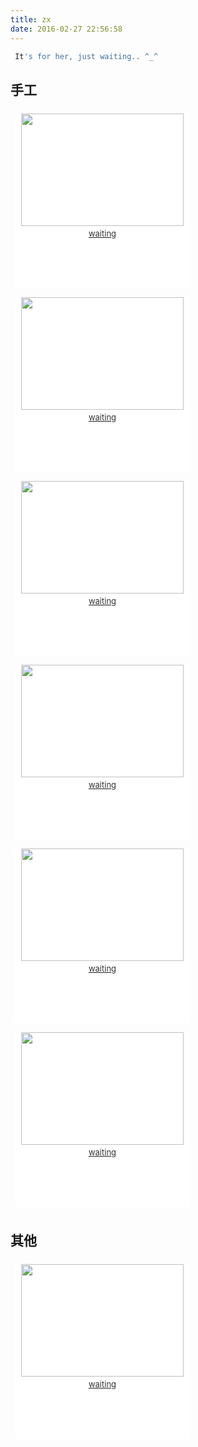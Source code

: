 ```yaml
---
title: zx
date: 2016-02-27 22:56:58
---
```


``` javascript
 It's for her, just waiting.. ^_^
```


## 手工
<div class="container-box">
	<span class="gallery-item">
		<img src="http://7xlak7.com1.z0.glb.clouddn.com/blog%2Fimages%2Fall%2Fwaitingforadd.jpg">
        <a href="http://wucan.cc/zx"><p>waiting</p></a>
	</span>
	<span class="gallery-item">
		<img src="http://7xlak7.com1.z0.glb.clouddn.com/blog%2Fimages%2Fall%2Fwaitingforadd.jpg">
        <a href="http://wucan.cc/zx"><p>waiting</p></a>
	</span>
	<span class="gallery-item">
		<img src="http://7xlak7.com1.z0.glb.clouddn.com/blog%2Fimages%2Fall%2Fwaitingforadd.jpg">
        <a href="http://wucan.cc/zx"><p>waiting</p></a>
	</span>
	<span class="gallery-item">
		<img src="http://7xlak7.com1.z0.glb.clouddn.com/blog%2Fimages%2Fall%2Fwaitingforadd.jpg">
        <a href="http://wucan.cc/zx"><p>waiting</p></a>
	</span>
	<span class="gallery-item">
		<img src="http://7xlak7.com1.z0.glb.clouddn.com/blog%2Fimages%2Fall%2Fwaitingforadd.jpg">
        <a href="http://wucan.cc/zx"><p>waiting</p></a>
	</span>
	<span class="gallery-item">
		<img src="http://7xlak7.com1.z0.glb.clouddn.com/blog%2Fimages%2Fall%2Fwaitingforadd.jpg">
        <a href="http://wucan.cc/zx"><p>waiting</p></a>
	</span>
</div>

## 其他
<div class="container-box">
	<span class="gallery-item">
		<img src="http://7xlak7.com1.z0.glb.clouddn.com/blog%2Fimages%2Fall%2Fwaitingforadd.jpg">
        <a href="http://wucan.cc/zx"><p>waiting</p></a>
</div>

<div class="clear-both"></div>




<style type="text/css">
	.container{
		background-color: #e2e2e2;
	}
	.container-box{
		display: -webkit-flex;
		display:         flex;
		flex-wrap: wrap;
		line-height: 1em;
	}
	.gallery-item{
		width: 280px;
    	height: 280px;
		margin: 7px;
		padding: 0px;
		background-color: #ffffff;
	}
	.gallery-item img {
	    width: 260px;
	    height: 180px;
	    margin: 0px 10px 0px 10px;
	    background-size:cover;
		background-repeat:no-repeat;
	}
	.gallery-item p {
		display: block;
	    margin: 5px;
	    font-size: 13px;
	    /*line-height: 1em;*/
	    /*text-indent: 24px;*/
	    color: #333333;
	    text-align: center;
	}
	.clear-both{
		clear:both;
	}
</style>

<div class="clear-both"></div>
